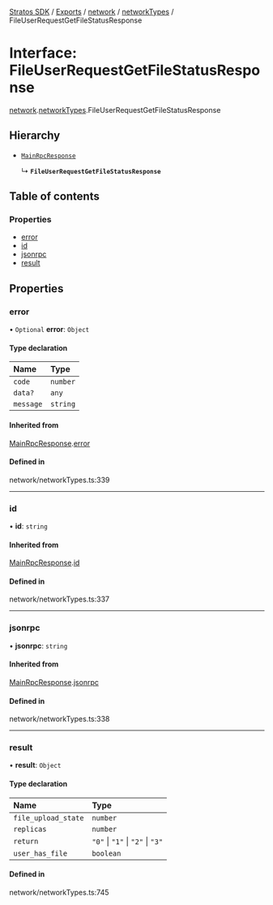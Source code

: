 [Stratos SDK](../README.md) / [Exports](../modules.md) / [network](../modules/network.md) / [networkTypes](../modules/network.networkTypes.md) / FileUserRequestGetFileStatusResponse

# Interface: FileUserRequestGetFileStatusResponse

[network](../modules/network.md).[networkTypes](../modules/network.networkTypes.md).FileUserRequestGetFileStatusResponse

## Hierarchy

- [`MainRpcResponse`](network.networkTypes.MainRpcResponse.md)

  ↳ **`FileUserRequestGetFileStatusResponse`**

## Table of contents

### Properties

- [error](network.networkTypes.FileUserRequestGetFileStatusResponse.md#error)
- [id](network.networkTypes.FileUserRequestGetFileStatusResponse.md#id)
- [jsonrpc](network.networkTypes.FileUserRequestGetFileStatusResponse.md#jsonrpc)
- [result](network.networkTypes.FileUserRequestGetFileStatusResponse.md#result)

## Properties

### error

• `Optional` **error**: `Object`

#### Type declaration

| Name | Type |
| :------ | :------ |
| `code` | `number` |
| `data?` | `any` |
| `message` | `string` |

#### Inherited from

[MainRpcResponse](network.networkTypes.MainRpcResponse.md).[error](network.networkTypes.MainRpcResponse.md#error)

#### Defined in

network/networkTypes.ts:339

___

### id

• **id**: `string`

#### Inherited from

[MainRpcResponse](network.networkTypes.MainRpcResponse.md).[id](network.networkTypes.MainRpcResponse.md#id)

#### Defined in

network/networkTypes.ts:337

___

### jsonrpc

• **jsonrpc**: `string`

#### Inherited from

[MainRpcResponse](network.networkTypes.MainRpcResponse.md).[jsonrpc](network.networkTypes.MainRpcResponse.md#jsonrpc)

#### Defined in

network/networkTypes.ts:338

___

### result

• **result**: `Object`

#### Type declaration

| Name | Type |
| :------ | :------ |
| `file_upload_state` | `number` |
| `replicas` | `number` |
| `return` | ``"0"`` \| ``"1"`` \| ``"2"`` \| ``"3"`` |
| `user_has_file` | `boolean` |

#### Defined in

network/networkTypes.ts:745
